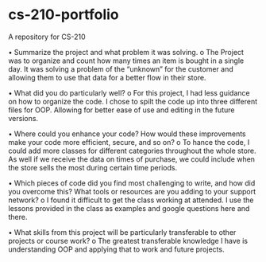 # cs-210-portfolio
A repository for CS-210

•	Summarize the project and what problem it was solving.
  o	The Project was to organize and count how many times an item is bought in a single day. It was solving a problem of the “unknown” for the customer and allowing them to use that data for a better flow in their store.
  
•	What did you do particularly well?
  o	For this project, I had less guidance on how to organize the code. I chose to spilt the code up into three different files for OOP. Allowing for better ease of use and editing in the future versions.
  
•	Where could you enhance your code? How would these improvements make your code more efficient, secure, and so on?
  o	To hance the code, I could add more classes for different categories throughout the whole store. As well if we receive the data on times of purchase, we could include when the store sells the most during certain time periods. 
  
•	Which pieces of code did you find most challenging to write, and how did you overcome this? What tools or resources are you adding to your support network?
  o	I found it difficult to get the class working at attended. I use the lessons provided in the class as examples and google questions here and there.
  
•	What skills from this project will be particularly transferable to other projects or course work?
  o	The greatest transferable knowledge I have is understanding OOP and applying that to work and future projects.
